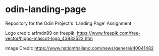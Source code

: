# odin-landing-page
Repository for the Odin Project's 'Landing Page' Assignment <br />

Logo credit: arfmdn99 on freepik: https://www.freepik.com/free-vector/hippo-mascot-logo_43932522.htm

Image Credit: https://www.nationthailand.com/news/general/40041482
